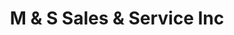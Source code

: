 ---
title: "M & S Sales & Service Inc"
url: /new-holland/m-und-s-sales-und-service-inc/
shop: Autohaus
---